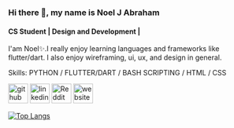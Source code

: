 ### Hi there 👋, my name is Noel J Abraham
#### CS Student | Design and Development |
I'am Noel✨.I really enjoy learning languages and frameworks like flutter/dart. I also enjoy wireframing, ui, ux, and design in general.

Skills: PYTHON / FLUTTER/DART / BASH SCRIPTING / HTML / CSS



[<img src='https://cdn.jsdelivr.net/npm/simple-icons@3.0.1/icons/github.svg' alt='github' height='40'>](https://github.com/https://github.com/noeljabraham)  [<img src='https://cdn.jsdelivr.net/npm/simple-icons@3.0.1/icons/linkedin.svg' alt='linkedin' height='40'>](https://www.linkedin.com/in/https://www.linkedin.com/in/noel-j-abraham-69412b1b0//)  [<img src='https://cdn.jsdelivr.net/npm/simple-icons@3.0.1/icons/reddit.svg' alt='Reddit' height='40'>](https://www.reddit.com/user/https://www.reddit.com/user/Gikzo)  [<img src='https://cdn.jsdelivr.net/npm/simple-icons@3.0.1/icons/icloud.svg' alt='website' height='40'>](noeljabraham.github.io)  

[![Top Langs](https://github-readme-stats.vercel.app/api/top-langs/?username=https://github.com/noeljabraham)](https://github.com/anuraghazra/github-readme-stats)

